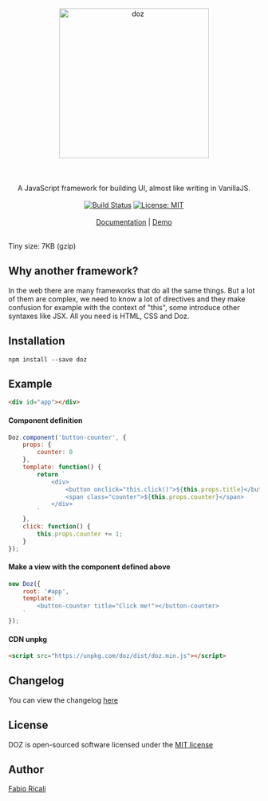 <div align="center">
<br/><br/>
<img width="300" src="https://raw.githubusercontent.com/dozjs/doz/master/extra/doz.png" title="doz"/>
<br/><br/>
<br/><br/>
A JavaScript framework for building UI, almost like writing in VanillaJS.
<br/><br/>
<a href="https://travis-ci.org/dozjs/doz" target="_blank"><img src="https://travis-ci.org/dozjs/doz.svg?branch=master" title="Build Status"/></a>
<a href="https://opensource.org/licenses/MIT" target="_blank"><img src="https://img.shields.io/badge/License-MIT-yellow.svg" title="License: MIT"/></a>
<br/><br/>
<a href="https://github.com/dozjs/doz/blob/master/documentation/index.md">Documentation</a> | <a href="https://dozjs.github.io/doz/example/">Demo</a>
<br/><br/>

</div>

Tiny size: 7KB (gzip)

## Why another framework?
In the web there are many frameworks that do all the same things. But a lot of them are complex, we need to know a lot of directives and they make confusion for example with the context of "this", some introduce other syntaxes like JSX. All you need is HTML, CSS and Doz.

## Installation
```
npm install --save doz
```

## Example

```html
<div id="app"></div>
```

#### Component definition

```javascript
Doz.component('button-counter', {
    props: {
        counter: 0
    },
    template: function() {
        return `
            <div>
                <button onclick="this.click()">${this.props.title}</button>
                <span class="counter">${this.props.counter}</span>
            </div>
        `
    },
    click: function() {
        this.props.counter += 1;
    }
});
```

#### Make a view with the component defined above

```javascript
new Doz({
    root: '#app',
    template: `
        <button-counter title="Click me!"></button-counter>
    `
});
```


#### CDN unpkg
```html
<script src="https://unpkg.com/doz/dist/doz.min.js"></script>
```

## Changelog
You can view the changelog <a target="_blank" href="https://github.com/dozjs/doz/blob/master/CHANGELOG.md">here</a>

## License
DOZ is open-sourced software licensed under the <a target="_blank" href="http://opensource.org/licenses/MIT">MIT license</a>

## Author
<a target="_blank" href="http://rica.li">Fabio Ricali</a>
